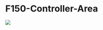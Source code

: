 # F150-Controller-Area



 <a href="https://testerpresent.com.au/"><img src="https://img.shields.io/badge/Tester Present -Specialist Automotive Solutions-blue" /></a>    

